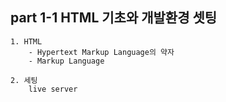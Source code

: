 ## part 1-1 HTML 기초와 개발환경 셋팅
	1. HTML
        - Hypertext Markup Language의 약자
        - Markup Language
	
    2. 세팅
        live server